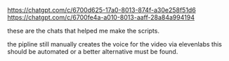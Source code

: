 https://chatgpt.com/c/6700d625-17a0-8013-874f-a30e258f51d6
https://chatgpt.com/c/6700fe4a-a010-8013-aaff-28a84a994194

these are the chats that helped me make the scripts.


the pipline still manually creates the voice for the video via elevenlabs this should be automated or a better alternative must be found. 

